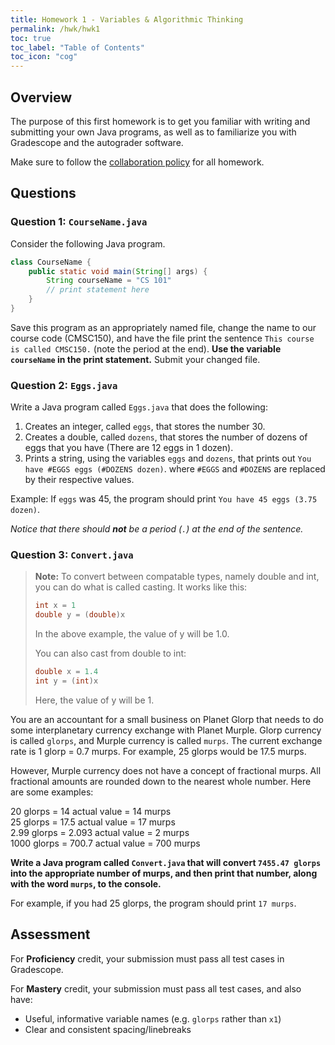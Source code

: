 ```yaml
---
title: Homework 1 - Variables & Algorithmic Thinking
permalink: /hwk/hwk1
toc: true
toc_label: "Table of Contents"
toc_icon: "cog"
---
```


## Overview

The purpose of this first homework is to get you familiar with writing and submitting your own Java programs, as well as to familiarize you with Gradescope and the autograder software. 

Make sure to follow the [collaboration policy][collab] for all homework.

## Questions

### Question 1: `CourseName.java`

Consider the following Java program. 

```java
class CourseName {
    public static void main(String[] args) {
        String courseName = "CS 101"
        // print statement here
    }
}
```

Save this program as an appropriately named file, change the name to our course code (CMSC150), and have the file print the sentence `This course is called CMSC150.` (note the period at the end). **Use the variable `courseName` in the print statement.** Submit your changed file.

### Question 2: `Eggs.java`

Write a Java program called `Eggs.java` that does the following:

1. Creates an integer, called `eggs`, that stores the number 30.
2. Creates a double, called `dozens`, that stores the number of dozens of eggs that you have (There are 12 eggs in 1 dozen). 
3. Prints a string, using the variables `eggs` and `dozens`, that prints out `You have #EGGS eggs (#DOZENS dozen)`. where `#EGGS` and `#DOZENS` are replaced by their respective values.

Example: If `eggs` was 45, the program should print `You have 45 eggs (3.75 dozen)`.

_Notice that there should **not** be a period (`.`) at the end of the sentence._

### Question 3: `Convert.java`

> **Note:** To convert between compatable types, namely double and int, you can do what is called casting. It works like this:
>
> ```java
> int x = 1
> double y = (double)x
> ```
> In the above example, the value of y will be 1.0.
>
> You can also cast from double to int:
>
> ```java
> double x = 1.4
> int y = (int)x
> ```
> Here, the value of y will be 1.

You are an accountant for a small business on Planet Glorp that needs to do some interplanetary currency exchange with Planet Murple. Glorp currency is called `glorps`, and Murple currency is called `murps`. The current exchange rate is 1 glorp = 0.7 murps. For example, 25 glorps would be 17.5 murps. 

However, Murple currency does not have a concept of fractional murps. All fractional amounts are rounded down to the nearest whole number. Here are some examples:

20 glorps = 14 actual value = 14 murps  
25 glorps = 17.5 actual value = 17 murps  
2.99 glorps = 2.093 actual value = 2 murps  
1000 glorps = 700.7 actual value = 700 murps  

 **Write a Java program called `Convert.java` that will convert `7455.47 glorps` into the appropriate number of murps, and then print that number, along with the word `murps`, to the console.**

 For example, if you had 25 glorps, the program should print `17 murps`. 


## Assessment

For **Proficiency** credit, your submission must pass all test cases in Gradescope.

For **Mastery** credit, your submission must pass all test cases, and also have:

- Useful, informative variable names (e.g. `glorps` rather than `x1`)
- Clear and consistent spacing/linebreaks

[collab]: https://alackles.github.io/CMSC-150-WT-23/syllabus/#collaboration-and-plagiarism